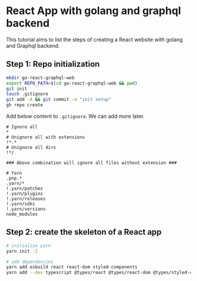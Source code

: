 # React App with golang and graphql backend
This tutorial aims to list the steps of creating a React website with golang and Graphql backend.

## Step 1: Repo initialization

```bash
mkdir go-react-graphql-web
export REPO_PATH=$(cd go-react-graphql-web && pwd)
git init
touch .gitignore
git add -A && git commit -m "init setup"
gh repo create
```
Add below content to `.gitignore`. We can add more later.
```
# Ignore all
*
# Unignore all with extensions
!*.*
# Unignore all dirs
!*/

### Above combination will ignore all files without extension ###

# Yarn
.pnp.*
.yarn/*
!.yarn/patches
!.yarn/plugins
!.yarn/releases
!.yarn/sdks
!.yarn/versions
node_modules
```

## Step 2: create the skeleton of a React app

```bash
# initialize yarn
yarn init -2

# add dependencies
yarn add esbuild react react-dom styled-components
yarn add --dev typescript @types/react @types/react-dom @types/styled-components @types/node serve-handler @types/serve-handler
```
